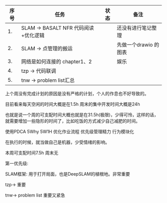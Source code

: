 <!--
 * @Author: Liu Weilong
 * @Date: 2021-06-27 21:52:57
 * @LastEditors: Liu Weilong
 * @LastEditTime: 2021-06-29 16:58:09
 * @Description: 
-->


序号|任务|状态|备注
---|---|---|---
1. |SLAM -> BASALT NFR 代码阅读+优化逻辑||还没有进行笔记整理
2. |SLAM -> 点管理的搬运||先做一个drawio 的图表
3. |网络是如何连接的 chapter1、2||娱乐
4. |tzp -> 代码联调||
5. |tnw -> problem list汇总||


上个周没有完成计划的原因是没有严格的计划，个人的作息也不好导致的。


目前看来每天空闲的时间大概是在1.5h
周末的集中开发时间大概是24h

也就是说一个周的可支配时间大概也就是在31.5h(极限)，少得可怜，这样的话，就需要增加一些隐形的时间了，比如吃饭的方式减少自己减肥的时间。

使用PDCA 5Why 5W1H 优化作业流程
优先级管理精力
行为模块化

在执行的时候，就当做自己是机器，少受情绪的影响。

本周可支配时间7.5h 周末无

第一优先级:

SLAM框架: 用于打开局面，也是DeepSLAM的植根地。非常重要

tzp->  重要

tnw->  problem list    重要又紧急